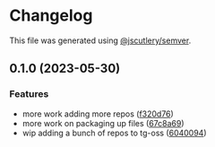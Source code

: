# Changelog

This file was generated using [@jscutlery/semver](https://github.com/jscutlery/semver).

## 0.1.0 (2023-05-30)

### Features

- more work adding more repos ([f320d76](https://github.com/TeselaGen/tg-oss/commit/f320d76a7a2e0db34d68d1a51803efa24f6831df))
- more work on packaging up files ([67c8a69](https://github.com/TeselaGen/tg-oss/commit/67c8a6983b2ca772cc72700b4bf344b4adccf26d))
- wip adding a bunch of repos to tg-oss ([6040094](https://github.com/TeselaGen/tg-oss/commit/60400941f0d7f72c02bf19b90896d9a35d32634d))
